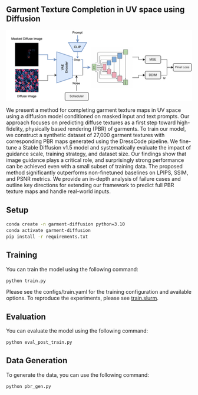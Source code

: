 ## Garment Texture Completion in UV space using Diffusion

![alt text](report/figures/pbr_train_overview.png)

We present a method for completing garment texture maps in UV space using a diffusion 
model conditioned on masked input and text prompts. Our approach focuses on 
predicting diffuse textures as a first step toward high-fidelity, 
physically based rendering (PBR) of garments. To train our model, we construct a synthetic 
dataset of 27,000 garment textures with corresponding PBR maps generated using the 
DressCode pipeline. We fine-tune a Stable Diffusion v1.5 model and systematically evaluate the impact of 
guidance scale, training strategy, and dataset size. 
Our findings show that image guidance plays a critical role, and surprisingly strong performance can be achieved even with a 
small subset of training data. The proposed method significantly outperforms non-finetuned baselines on 
LPIPS, SSIM, and PSNR metrics. 
We provide an in-depth analysis of failure cases and outline key directions for extending our framework to predict full 
PBR texture maps and handle real-world inputs.


## Setup

```bash
conda create -n garment-diffusion python=3.10
conda activate garment-diffusion
pip install -r requirements.txt
```

## Training

You can train the model using the following command:

```bash
python train.py
```

Please see the configs/train.yaml for the training configuration and available options. To reproduce the experiments, please see [train.slurm](train.slurm).

## Evaluation

You can evaluate the model using the following command:

```bash
python eval_post_train.py
```

## Data Generation

To generate the data, you can use the following command:

```bash
python pbr_gen.py
```
